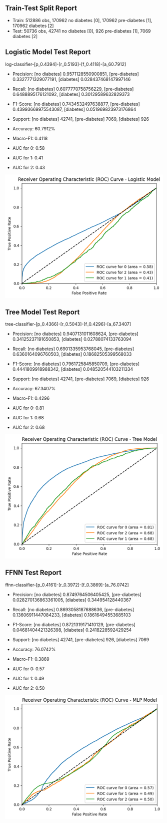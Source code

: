 
## Train-Test Split Report

- Train: 512886 obs, 170962 no diabetes [0], 170962 pre-diabetes [1], 170962 diabetes [2]
- Test: 50736 obs, 42741 no diabetes [0], 926 pre-diabetes [1], 7069 diabetes [2]

## Logistic Model Test Report

log-classifier-[p_0.4394]-[r_0.5193]-[f_0.4118]-[a_60.7912]

- Precision: [no diabetes] 0.9571128550900851, [pre-diabetes] 0.3327771329077191, [diabetes] 0.028437468147997146
- Recall: [no diabetes] 0.6077770758756229, [pre-diabetes] 0.6488895176121092, [diabetes] 0.30129589632829373
- F1-Score: [no diabetes] 0.7434532497638877, [pre-diabetes] 0.43993669975543087, [diabetes] 0.051969823973176864
- Support: [no diabetes] 42741, [pre-diabetes] 7069, [diabetes] 926
- Accuracy: 60.7912%
- Macro-F1: 0.4118

- AUC for 0: 0.58
- AUC for 1: 0.41
- AUC for 2: 0.43

![alt text](logcurve.png)

## Tree Model Test Report

tree-classifier-[p_0.4366]-[r_0.5043]-[f_0.4296]-[a_67.3407]

- Precision: [no diabetes] 0.9407131011608624, [pre-diabetes] 0.34125237191650853, [diabetes] 0.02788074133763094
- Recall: [no diabetes] 0.6901335953768045, [pre-diabetes] 0.6360164096760503, [diabetes] 0.18682505399568033
- F1-Score: [no diabetes] 0.7961725845850709, [pre-diabetes] 0.4441809918988342, [diabetes] 0.048520544103211334
- Support: [no diabetes] 42741, [pre-diabetes] 7069, [diabetes] 926
- Accuracy: 67.3407%
- Macro-F1: 0.4296

- AUC for 0: 0.81
- AUC for 1: 0.68
- AUC for 2: 0.68

![alt text](treecurve.png)

## FFNN Test Report

ffnn-classifier-[p_0.4161]-[r_0.3972]-[f_0.3869]-[a_76.0742]

- Precision: [no diabetes] 0.8749764506405425, [pre-diabetes] 0.028270136863361005, [diabetes] 0.344954128440367
- Recall: [no diabetes] 0.8693058187688636, [pre-diabetes] 0.13606911447084233, [diabetes] 0.18616494553685103
- F1-Score: [no diabetes] 0.8721319171410129, [pre-diabetes] 0.04681404421326398, [diabetes] 0.2418228592429254
- Support: [no diabetes] 42741, [pre-diabetes] 926, [diabetes] 7069
- Accuracy: 76.0742%
- Macro-F1: 0.3869

- AUC for 0: 0.57
- AUC for 1: 0.49
- AUC for 2: 0.50

![alt text](ffnncurve.png)






<!-- ## Without prep_data in predict()

### Log Test Report

- Precision: [no diabetes] 0.9571128550900851, [pre-diabetes] 0.3327771329077191, [diabetes] 0.028437468147997146
- Recall: [no diabetes] 0.6077770758756229, [pre-diabetes] 0.6488895176121092, [diabetes] 0.30129589632829373
- F1-Score: [no diabetes] 0.7434532497638877, [pre-diabetes] 0.43993669975543087, [diabetes] 0.051969823973176864
- Support: [no diabetes] 42741, [pre-diabetes] 7069, [diabetes] 926
- Accuracy: 60.7912%
- Macro-F1: 0.4118

![alt text](logwout.png)

### Tree Test Report
- Precision: [no diabetes] 0.9407131011608624, [pre-diabetes] 0.34125237191650853, [diabetes] 0.02788074133763094
- Recall: [no diabetes] 0.6901335953768045, [pre-diabetes] 0.6360164096760503, [diabetes] 0.18682505399568033
- F1-Score: [no diabetes] 0.7961725845850709, [pre-diabetes] 0.4441809918988342, [diabetes] 0.048520544103211334
- Support: [no diabetes] 42741, [pre-diabetes] 7069, [diabetes] 926
- Accuracy: 67.3407%
- Macro-F1: 0.4296

![alt text](treewout.png) -->